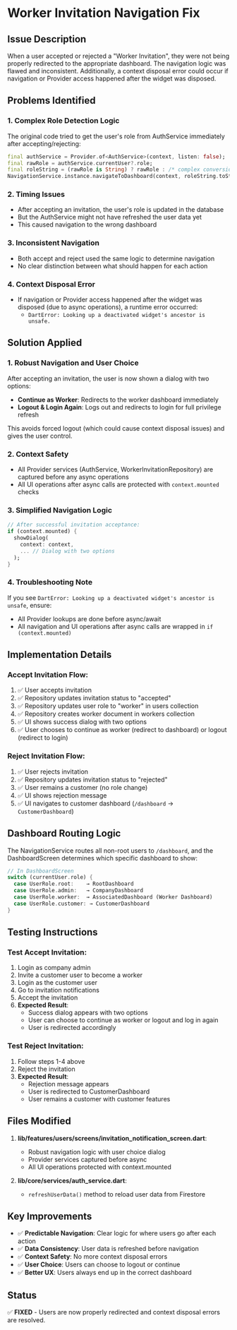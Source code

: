 # Worker Invitation Navigation Fix

## Issue Description
When a user accepted or rejected a "Worker Invitation", they were not being properly redirected to the appropriate dashboard. The navigation logic was flawed and inconsistent. Additionally, a context disposal error could occur if navigation or Provider access happened after the widget was disposed.

## Problems Identified

### 1. **Complex Role Detection Logic**
The original code tried to get the user's role from AuthService immediately after accepting/rejecting:
```dart
final authService = Provider.of<AuthService>(context, listen: false);
final rawRole = authService.currentUser?.role;
final roleString = (rawRole is String) ? rawRole : /* complex conversion logic */;
NavigationService.instance.navigateToDashboard(context, roleString.toString());
```

### 2. **Timing Issues**
- After accepting an invitation, the user's role is updated in the database
- But the AuthService might not have refreshed the user data yet
- This caused navigation to the wrong dashboard

### 3. **Inconsistent Navigation**
- Both accept and reject used the same logic to determine navigation
- No clear distinction between what should happen for each action

### 4. **Context Disposal Error**
- If navigation or Provider access happened after the widget was disposed (due to async operations), a runtime error occurred:
  - `DartError: Looking up a deactivated widget's ancestor is unsafe.`

## Solution Applied

### 1. **Robust Navigation and User Choice**
After accepting an invitation, the user is now shown a dialog with two options:
- **Continue as Worker**: Redirects to the worker dashboard immediately
- **Logout & Login Again**: Logs out and redirects to login for full privilege refresh

This avoids forced logout (which could cause context disposal issues) and gives the user control.

### 2. **Context Safety**
- All Provider services (AuthService, WorkerInvitationRepository) are captured before any async operations
- All UI operations after async calls are protected with `context.mounted` checks

### 3. **Simplified Navigation Logic**
```dart
// After successful invitation acceptance:
if (context.mounted) {
  showDialog(
    context: context,
    ... // Dialog with two options
  );
}
```

### 4. **Troubleshooting Note**
If you see `DartError: Looking up a deactivated widget's ancestor is unsafe`, ensure:
- All Provider lookups are done before async/await
- All navigation and UI operations after async calls are wrapped in `if (context.mounted)`

## Implementation Details

### Accept Invitation Flow:
1. ✅ User accepts invitation
2. ✅ Repository updates invitation status to "accepted"
3. ✅ Repository updates user role to "worker" in users collection
4. ✅ Repository creates worker document in workers collection
5. ✅ UI shows success dialog with two options
6. ✅ User chooses to continue as worker (redirect to dashboard) or logout (redirect to login)

### Reject Invitation Flow:
1. ✅ User rejects invitation
2. ✅ Repository updates invitation status to "rejected"
3. ✅ User remains a customer (no role change)
4. ✅ UI shows rejection message
5. ✅ UI navigates to customer dashboard (`/dashboard` → `CustomerDashboard`)

## Dashboard Routing Logic

The NavigationService routes all non-root users to `/dashboard`, and the DashboardScreen determines which specific dashboard to show:

```dart
// In DashboardScreen
switch (currentUser.role) {
  case UserRole.root:    → RootDashboard
  case UserRole.admin:   → CompanyDashboard  
  case UserRole.worker:  → AssociatedDashboard (Worker Dashboard)
  case UserRole.customer: → CustomerDashboard
}
```

## Testing Instructions

### Test Accept Invitation:
1. Login as company admin
2. Invite a customer user to become a worker
3. Login as the customer user
4. Go to invitation notifications
5. Accept the invitation
6. **Expected Result**: 
   - Success dialog appears with two options
   - User can choose to continue as worker or logout and log in again
   - User is redirected accordingly

### Test Reject Invitation:
1. Follow steps 1-4 above
2. Reject the invitation
3. **Expected Result**:
   - Rejection message appears
   - User is redirected to CustomerDashboard
   - User remains a customer with customer features

## Files Modified

1. **lib/features/users/screens/invitation_notification_screen.dart**:
   - Robust navigation logic with user choice dialog
   - Provider services captured before async
   - All UI operations protected with context.mounted

2. **lib/core/services/auth_service.dart**:
   - `refreshUserData()` method to reload user data from Firestore

## Key Improvements

- ✅ **Predictable Navigation**: Clear logic for where users go after each action
- ✅ **Data Consistency**: User data is refreshed before navigation
- ✅ **Context Safety**: No more context disposal errors
- ✅ **User Choice**: Users can choose to logout or continue
- ✅ **Better UX**: Users always end up in the correct dashboard

## Status
✅ **FIXED** - Users are now properly redirected and context disposal errors are resolved. 